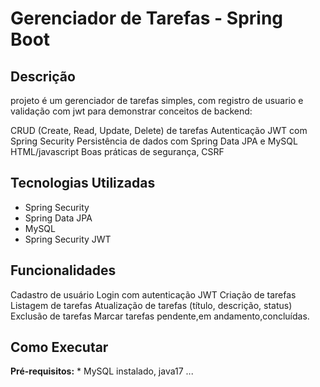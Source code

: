 # Gerenciador de Tarefas - Spring Boot

## Descrição

projeto é um gerenciador de tarefas simples, com registro de usuario e validação com jwt para demonstrar conceitos de backend:

CRUD (Create, Read, Update, Delete) de tarefas
Autenticação JWT com Spring Security
Persistência de dados com Spring Data JPA e MySQL
HTML/javascript
Boas práticas de segurança, CSRF

## Tecnologias Utilizadas
- Spring Security
- Spring Data JPA
- MySQL
- Spring Security JWT


## Funcionalidades
Cadastro de usuário
Login com autenticação JWT
Criação de tarefas
Listagem de tarefas
Atualização de tarefas (título, descrição, status)
Exclusão de tarefas
Marcar tarefas pendente,em andamento,concluídas.

## Como Executar

**Pré-requisitos:**
    * MySQL instalado, java17
...
